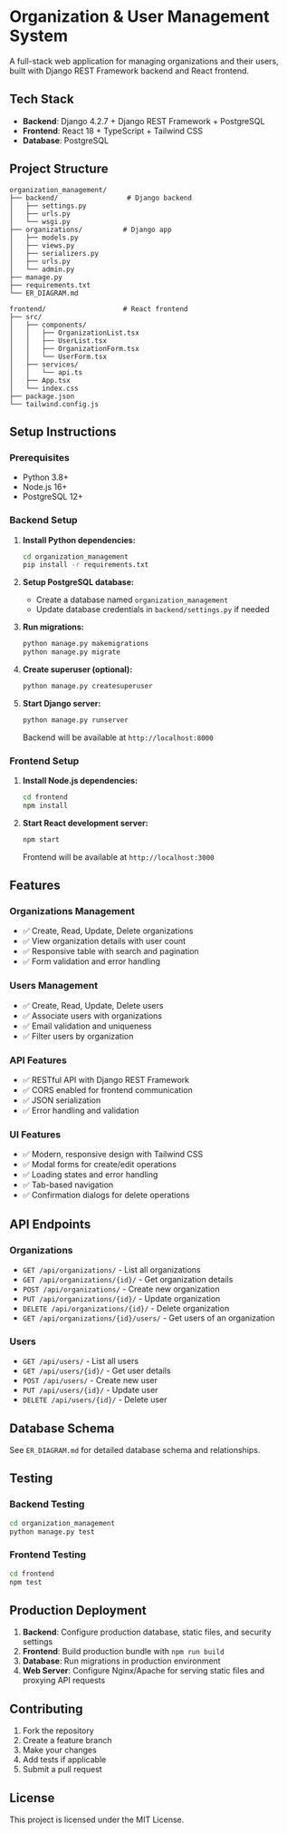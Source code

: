 # Organization & User Management System

A full-stack web application for managing organizations and their users, built with Django REST Framework backend and React frontend.

## Tech Stack

- **Backend**: Django 4.2.7 + Django REST Framework + PostgreSQL
- **Frontend**: React 18 + TypeScript + Tailwind CSS
- **Database**: PostgreSQL

## Project Structure

```
organization_management/
├── backend/                 # Django backend
│   ├── settings.py
│   ├── urls.py
│   └── wsgi.py
├── organizations/          # Django app
│   ├── models.py
│   ├── views.py
│   ├── serializers.py
│   ├── urls.py
│   └── admin.py
├── manage.py
├── requirements.txt
└── ER_DIAGRAM.md

frontend/                   # React frontend
├── src/
│   ├── components/
│   │   ├── OrganizationList.tsx
│   │   ├── UserList.tsx
│   │   ├── OrganizationForm.tsx
│   │   └── UserForm.tsx
│   ├── services/
│   │   └── api.ts
│   ├── App.tsx
│   └── index.css
├── package.json
└── tailwind.config.js
```

## Setup Instructions

### Prerequisites

- Python 3.8+
- Node.js 16+
- PostgreSQL 12+

### Backend Setup

1. **Install Python dependencies:**
   ```bash
   cd organization_management
   pip install -r requirements.txt
   ```

2. **Setup PostgreSQL database:**
   - Create a database named `organization_management`
   - Update database credentials in `backend/settings.py` if needed

3. **Run migrations:**
   ```bash
   python manage.py makemigrations
   python manage.py migrate
   ```

4. **Create superuser (optional):**
   ```bash
   python manage.py createsuperuser
   ```

5. **Start Django server:**
   ```bash
   python manage.py runserver
   ```
   Backend will be available at `http://localhost:8000`

### Frontend Setup

1. **Install Node.js dependencies:**
   ```bash
   cd frontend
   npm install
   ```

2. **Start React development server:**
   ```bash
   npm start
   ```
   Frontend will be available at `http://localhost:3000`

## Features

### Organizations Management
- ✅ Create, Read, Update, Delete organizations
- ✅ View organization details with user count
- ✅ Responsive table with search and pagination
- ✅ Form validation and error handling

### Users Management
- ✅ Create, Read, Update, Delete users
- ✅ Associate users with organizations
- ✅ Email validation and uniqueness
- ✅ Filter users by organization

### API Features
- ✅ RESTful API with Django REST Framework
- ✅ CORS enabled for frontend communication
- ✅ JSON serialization
- ✅ Error handling and validation

### UI Features
- ✅ Modern, responsive design with Tailwind CSS
- ✅ Modal forms for create/edit operations
- ✅ Loading states and error handling
- ✅ Tab-based navigation
- ✅ Confirmation dialogs for delete operations

## API Endpoints

### Organizations
- `GET /api/organizations/` - List all organizations
- `GET /api/organizations/{id}/` - Get organization details
- `POST /api/organizations/` - Create new organization
- `PUT /api/organizations/{id}/` - Update organization
- `DELETE /api/organizations/{id}/` - Delete organization
- `GET /api/organizations/{id}/users/` - Get users of an organization

### Users
- `GET /api/users/` - List all users
- `GET /api/users/{id}/` - Get user details
- `POST /api/users/` - Create new user
- `PUT /api/users/{id}/` - Update user
- `DELETE /api/users/{id}/` - Delete user

## Database Schema

See `ER_DIAGRAM.md` for detailed database schema and relationships.

## Testing

### Backend Testing
```bash
cd organization_management
python manage.py test
```

### Frontend Testing
```bash
cd frontend
npm test
```

## Production Deployment

1. **Backend**: Configure production database, static files, and security settings
2. **Frontend**: Build production bundle with `npm run build`
3. **Database**: Run migrations in production environment
4. **Web Server**: Configure Nginx/Apache for serving static files and proxying API requests

## Contributing

1. Fork the repository
2. Create a feature branch
3. Make your changes
4. Add tests if applicable
5. Submit a pull request

## License

This project is licensed under the MIT License.
